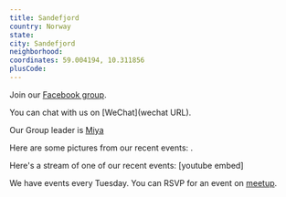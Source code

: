 ```yaml
---
title: Sandefjord
country: Norway
state: 
city: Sandefjord
neighborhood: 
coordinates: 59.004194, 10.311856
plusCode:
---
```

Join our [Facebook group](https://www.facebook.com/groups/Free.Code.Camp.Sandefjord).

You can chat with us on [WeChat](wechat URL).

Our Group leader is [Miya](freecodecamp.org/miya)

Here are some pictures from our recent events:
![]().

Here's a stream of one of our recent events:
[youtube embed]

We have events every Tuesday. You can RSVP for an event on [meetup](meetupurl).

